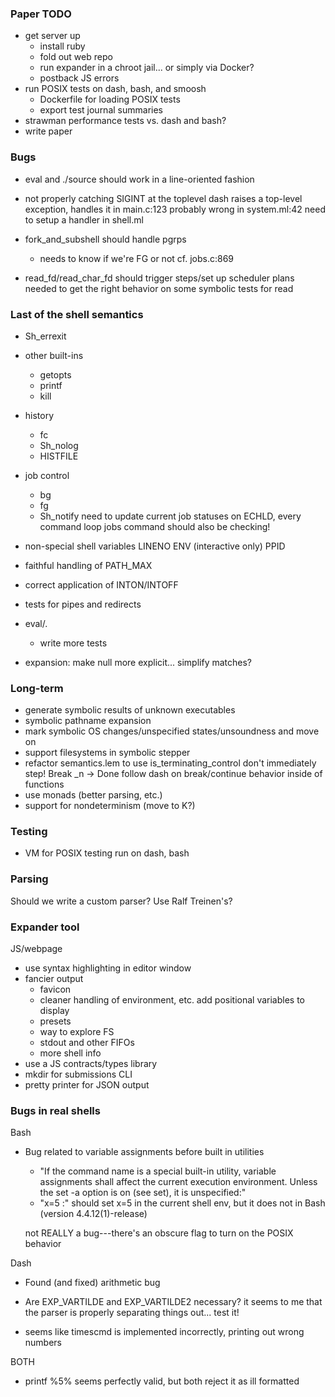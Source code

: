 ### Paper TODO

- get server up
  + install ruby
  + fold out web repo
  + run expander in a chroot jail... or simply via Docker?
  + postback JS errors
- run POSIX tests on dash, bash, and smoosh
  + Dockerfile for loading POSIX tests
  + export test journal summaries
- strawman performance tests vs. dash and bash?
- write paper

### Bugs

- eval and ./source should work in a line-oriented fashion

- not properly catching SIGINT at the toplevel
  dash raises a top-level exception, handles it in main.c:123
  probably wrong in system.ml:42
  need to setup a handler in shell.ml

- fork_and_subshell should handle pgrps
  + needs to know if we're FG or not
    cf. jobs.c:869

- read_fd/read_char_fd should trigger steps/set up scheduler plans
  needed to get the right behavior on some symbolic tests for read

### Last of the shell semantics

- Sh_errexit

- other built-ins
  + getopts
  + printf
  + kill

- history
  + fc
  + Sh_nolog
  + HISTFILE

- job control
  + bg
  + fg
  + Sh_notify
  need to update current job statuses on ECHLD, every command loop
  jobs command should also be checking!

- non-special shell variables
  LINENO
  ENV (interactive only)
  PPID
- faithful handling of PATH_MAX

- correct application of INTON/INTOFF

- tests for pipes and redirects
- eval/.
  + write more tests

- expansion: make null more explicit... simplify matches?

### Long-term

- generate symbolic results of unknown executables
- symbolic pathname expansion
- mark symbolic OS changes/unspecified states/unsoundness and move on
- support filesystems in symbolic stepper
- refactor semantics.lem to use is_terminating_control
    don't immediately step! Break _n -> Done
  follow dash on break/continue behavior inside of functions
- use monads (better parsing, etc.)
- support for nondeterminism (move to K?)

### Testing

- VM for POSIX testing
  run on dash, bash

### Parsing

Should we write a custom parser? Use Ralf Treinen's?

### Expander tool

JS/webpage
  + use syntax highlighting in editor window
  + fancier output
    - favicon
    - cleaner handling of environment, etc.
      add positional variables to display  
    - presets
    - way to explore FS
    - stdout and other FIFOs
    - more shell info
  + use a JS contracts/types library 
  + mkdir for submissions
CLI
  + pretty printer for JSON output

### Bugs in real shells

Bash
  - Bug related to variable assignments before built in utilities
    - "If the command name is a special built-in utility, variable assignments shall affect the current execution environment. Unless the set -a option is on (see set), it is unspecified:"
    - "x=5 :" should set x=5 in the current shell env, but it does not in Bash (version 4.4.12(1)-release)
    
    not REALLY a bug---there's an obscure flag to turn on the POSIX behavior

Dash
  - Found (and fixed) arithmetic bug
  - Are EXP_VARTILDE and EXP_VARTILDE2 necessary? 
    it seems to me that the parser is properly separating things out...
    test it!

  - seems like timescmd is implemented incorrectly, printing out wrong numbers

BOTH
  - printf %5% seems perfectly valid, but both reject it as ill formatted
